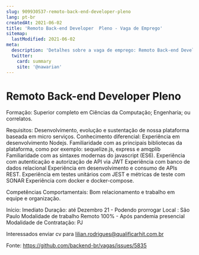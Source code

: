 ```yaml
---
slug: 909930537-remoto-back-end-developer-pleno
lang: pt-br
createdAt: 2021-06-02
title: 'Remoto Back-end Developer  Pleno - Vaga de Emprego'
sitemap:
  lastModified: 2021-06-02
meta:
  description: 'Detalhes sobre a vaga de emprego: Remoto Back-end Developer  Pleno'
  twitter:
    card: summary
    site: '@nawarian'
---
```


# Remoto Back-end Developer  Pleno

Formação: Superior completo em Ciências da Computação; Engenharia; ou correlatos.


Requisitos: Desenvolvimento, evolução e sustentação de nossa plataforma baseada em micro serviços.
Conhecimento diferencial: Experiência em desenvolvimento Nodejs.  Familiaridade com as principais bibliotecas da plataforma, como por exemplo: sequelize.js, express e amqplib  Familiaridade com as sintaxes modernas do javascript (ES6).  Experiência com autenticação e autorização de API via JWT  Experiência com banco de dados relacional  Experiência em desenvolvimento e consumo de APIs REST.  Experiência em testes unitários com JEST e métricas de teste com SONAR Experiência com docker e docker-compose.

Competências Comportamentais: Bom relacionamento e trabalho em equipe e organização.

Início: Imediato 
Duração: até Dezembro 21 - Podendo prorrogar 
Local : São Paulo
Modalidade de trabalho Remoto 100% - Após pandemia presencial
Modalidade de Contratação: PJ 

Interessados enviar cv para lilian.rodrigues@qualificarhit.com.br




Fonte: https://github.com/backend-br/vagas/issues/5835